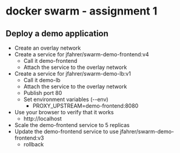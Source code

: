 # docker swarm - assignment 1

## Deploy a demo application

* Create an overlay network
* Create a service for jfahrer/swarm-demo-frontend:v4
  * Call it demo-frontend
  * Attach the service to the overlay network
* Create a service for jfahrer/swarm-demo-lb:v1
  * Call it demo-lb
  * Attach the service to the overlay network
  * Publish port 80
  * Set environment variables (--env)
    * PROXY_UPSTREAM=demo-frontend:8080
* Use your browser to verify that it works
  * http://localhost
* Scale the demo-frontend service to 5 replicas
* Update the demo-frontend service to use jfahrer/swarm-demo-frontend:v3
  * rollback

